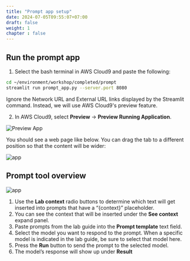 ```yaml
---
title: "Prompt app setup"
date: 2024-07-05T09:55:07+07:00
draft: false
weight: 1
chapter : false
---
```


## Run the prompt app
1. Select the bash terminal in AWS Cloud9 and paste the following:

```bash
cd ~/environment/workshop/completed/prompt
streamlit run prompt_app.py --server.port 8080
```

Ignore the Network URL and External URL links displayed by the Streamlit command. Instead, we will use AWS Cloud9's preview feature.

2. In AWS Cloud9, select **Preview** -> **Preview Running Application**.

![Preview App](/images/2-Bedrock/F-9/2.png)

You should see a web page like below. You can drag the tab to a different position so that the content will be wider:

![app](/images/2-Bedrock/prompteng/P-1/app.png)

## Prompt tool overview

![app](/images/2-Bedrock/prompteng/P-1/prompt-app.png)

1. Use the **Lab context** radio buttons to determine which text will get inserted into prompts that have a “{context}” placeholder.
2. You can see the context that will be inserted under the **See context** expand panel.
3. Paste prompts from the lab guide into the **Prompt template** text field.
4. Select the model you want to respond to the prompt. When a specific model is indicated in the lab guide, be sure to select that model here.
5. Press the **Run** button to send the prompt to the selected model.
6. The model’s response will show up under **Result**